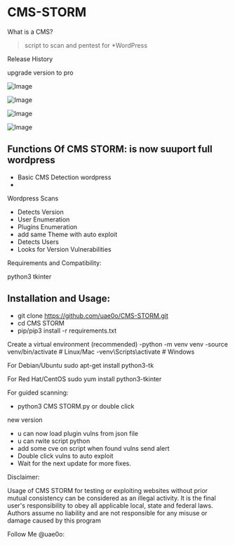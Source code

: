 # CMS-STORM


What is a CMS?
> script to scan and pentest for *WordPress

Release History

upgrade version to pro 

![Image](https://github.com/user-attachments/assets/921a00bd-c876-4f2b-92c9-4a8177c7d0ad)

![Image](https://github.com/user-attachments/assets/2d8c04c5-3876-4742-a60b-fe56c06c3922)

![Image](https://github.com/user-attachments/assets/3cfe2cc0-4465-476a-9782-eb9a9e5b348c)

![Image](https://github.com/user-attachments/assets/d08aadaf-cd42-41fd-9aee-f2ffbec5be9c)


## Functions Of CMS STORM: is now suuport full wordpress 

- Basic CMS Detection wordpress 
- 
Wordpress Scans
  - Detects Version
  - User Enumeration
  - Plugins Enumeration
  - add same Theme with auto exploit
  - Detects Users 
  - Looks for Version Vulnerabilities


Requirements and Compatibility:

python3 tkinter

## Installation and Usage:

- git clone https://github.com/uae0o/CMS-STORM.git
- cd CMS STORM
- pip/pip3 install -r requirements.txt

Create a virtual environment (recommended)
-python -m venv venv
-source venv/bin/activate  # Linux/Mac
-venv\Scripts\activate     # Windows

For Debian/Ubuntu
sudo apt-get install python3-tk

For Red Hat/CentOS
sudo yum install python3-tkinter

For guided scanning:

- python3 CMS STORM.py or double click




new version 

- u can now load plugin vulns from json file 
- u can rwite script python 
- add some cve on script when found vulns send alert 
- Double click vulns to auto exploit 
- Wait for the next update for more fixes.

Disclaimer:

Usage of CMS STORM for testing or exploiting websites without prior mutual consistency can be considered as an illegal activity. It is the final user's responsibility to obey all applicable local, state and federal laws. Authors assume no liability and are not responsible for any misuse or damage caused by this program



Follow Me @uae0o:
  
